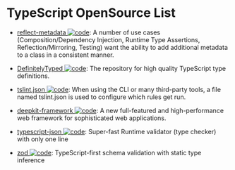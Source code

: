 # TypeScript OpenSource List

- [reflect-metadata ![code](https://shorturl.at/dlxyK)](https://www.npmjs.com/package/reflect-metadata): A number of use cases (Composition/Dependency Injection, Runtime Type Assertions, Reflection/Mirroring, Testing) want the ability to add additional metadata to a class in a consistent manner.

- [DefinitelyTyped ![code](https://shorturl.at/dlxyK)](https://github.com/DefinitelyTyped/DefinitelyTyped): The repository for high quality TypeScript type definitions.

- [tslint.json ![code](https://shorturl.at/dlxyK)](https://palantir.github.io/tslint/usage/tslint-json/): When using the CLI or many third-party tools, a file named tslint.json is used to configure which rules get run.

- [deepkit-framework ![code](https://shorturl.at/dlxyK)](https://github.com/deepkit/deepkit-framework): A new full-featured and high-performance web framework for sophisticated web applications.

- [typescript-json ![code](https://shorturl.at/dlxyK)](https://github.com/samchon/typescript-json): Super-fast Runtime validator (type checker) with only one line

- [zod ![code](https://shorturl.at/dlxyK)](https://github.com/colinhacks/zod): TypeScript-first schema validation with static type inference
